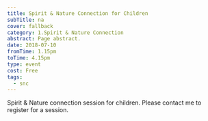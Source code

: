 ```yaml
---
title: Spirit & Nature Connection for Children
subTitle: na
cover: fallback
category: 1.Spirit & Nature Connection
abstract: Page abstract.
date: 2018-07-10
fromTime: 1.15pm
toTime: 4.15pm
type: event
cost: Free
tags:
  - snc
---
```


Spirit & Nature connection session for children. Please contact me to register for a session.

